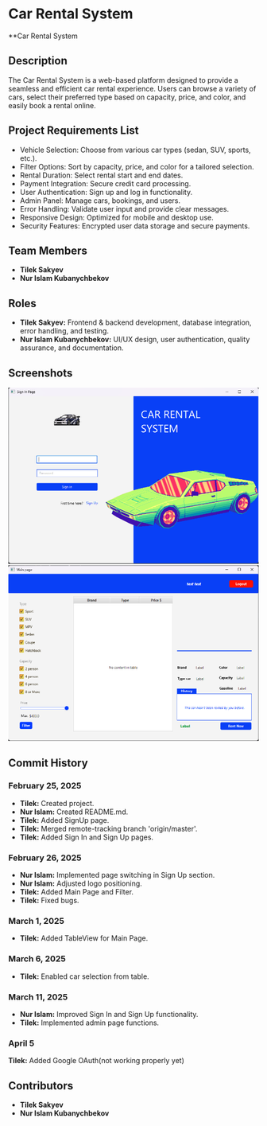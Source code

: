 # Car Rental System

**Car Rental System

## Description
The Car Rental System is a web-based platform designed to provide a seamless and efficient car rental experience. Users can browse a variety of cars, select their preferred type based on capacity, price, and color, and easily book a rental online.

## Project Requirements List
- Vehicle Selection: Choose from various car types (sedan, SUV, sports, etc.).
- Filter Options: Sort by capacity, price, and color for a tailored selection.
- Rental Duration: Select rental start and end dates.
- Payment Integration: Secure credit card processing.
- User Authentication: Sign up and log in functionality.
- Admin Panel: Manage cars, bookings, and users.
- Error Handling: Validate user input and provide clear messages.
- Responsive Design: Optimized for mobile and desktop use.
- Security Features: Encrypted user data storage and secure payments.

## Team Members
- **Tilek Sakyev**
- **Nur Islam Kubanychbekov**

## Roles
- **Tilek Sakyev:** Frontend & backend development, database integration, error handling, and testing.
- **Nur Islam Kubanychbekov:** UI/UX design, user authentication, quality assurance, and documentation.

## Screenshots
![Login Page](Screenshots/screenshot1.png)
![Main Page](Screenshots/screenshot2.png)

## Commit History

### February 25, 2025
- **Tilek:** Created project.
- **Nur Islam:** Created README.md.
- **Tilek:** Added SignUp page.
- **Tilek:** Merged remote-tracking branch 'origin/master'.
- **Tilek:** Added Sign In and Sign Up pages.

### February 26, 2025
- **Nur Islam:** Implemented page switching in Sign Up section.
- **Nur Islam:** Adjusted logo positioning.
- **Tilek:** Added Main Page and Filter.
- **Tilek:** Fixed bugs.

### March 1, 2025
- **Tilek:** Added TableView for Main Page.

### March 6, 2025
- **Tilek:** Enabled car selection from table.

### March 11, 2025
- **Nur Islam:** Improved Sign In and Sign Up functionality.
- **Tilek:** Implemented admin page functions.

### April 5
**Tilek:** Added Google OAuth(not working properly yet)

## Contributors
- **Tilek Sakyev**
- **Nur Islam Kubanychbekov**

